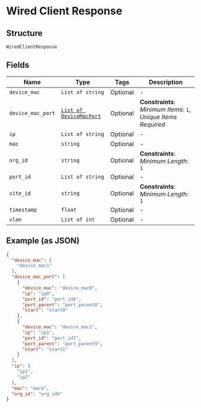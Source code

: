 
# Wired Client Response

## Structure

`WiredClientResponse`

## Fields

| Name | Type | Tags | Description |
|  --- | --- | --- | --- |
| `device_mac` | `List of string` | Optional | - |
| `device_mac_port` | [`List of DeviceMacPort`](../../doc/models/device-mac-port.md) | Optional | **Constraints**: *Minimum Items*: `1`, *Unique Items Required* |
| `ip` | `List of string` | Optional | - |
| `mac` | `string` | Optional | - |
| `org_id` | `string` | Optional | **Constraints**: *Minimum Length*: `1` |
| `port_id` | `List of string` | Optional | - |
| `site_id` | `string` | Optional | **Constraints**: *Minimum Length*: `1` |
| `timestamp` | `float` | Optional | - |
| `vlan` | `List of int` | Optional | - |

## Example (as JSON)

```json
{
  "device_mac": [
    "device_mac1"
  ],
  "device_mac_port": [
    {
      "device_mac": "device_mac0",
      "ip": "ip0",
      "port_id": "port_id6",
      "port_parent": "port_parent8",
      "start": "start0"
    },
    {
      "device_mac": "device_mac1",
      "ip": "ip1",
      "port_id": "port_id7",
      "port_parent": "port_parent9",
      "start": "start1"
    }
  ],
  "ip": [
    "ip1",
    "ip2"
  ],
  "mac": "mac4",
  "org_id": "org_id4"
}
```

